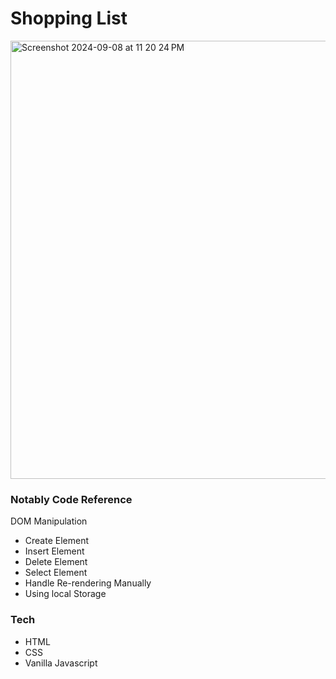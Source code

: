 # Shopping List

<img width="701" alt="Screenshot 2024-09-08 at 11 20 24 PM" src="https://github.com/user-attachments/assets/ae3acc4b-ffda-4610-831d-d0022fcbb629">

### Notably Code Reference
DOM Manipulation
- Create Element
- Insert Element
- Delete Element
- Select Element
- Handle Re-rendering Manually
- Using local Storage

### Tech
- HTML
- CSS
- Vanilla Javascript
